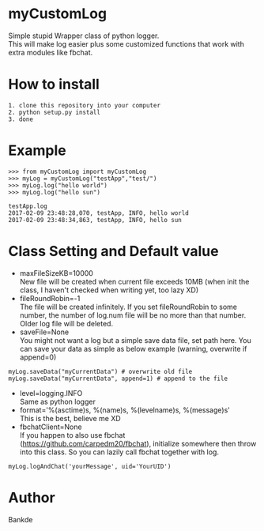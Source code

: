 # myCustomLog
Simple stupid Wrapper class of python logger.  
This will make log easier plus some customized functions that work with extra modules like fbchat.  

# How to install
```
1. clone this repository into your computer
2. python setup.py install
3. done
```

# Example
```
>>> from myCustomLog import myCustomLog
>>> myLog = myCustomLog("testApp","test/")
>>> myLog.log("hello world")
>>> myLog.log("hello sun")

testApp.log
2017-02-09 23:48:28,070, testApp, INFO, hello world
2017-02-09 23:48:34,863, testApp, INFO, hello sun
```

# Class Setting and Default value
- maxFileSizeKB=10000  
New file will be created when current file exceeds 10MB (when init the class, I haven't checked when writing yet, too lazy XD)  
- fileRoundRobin=-1  
The file will be created infinitely. If you set fileRoundRobin to some number, the number of log.num file will be no more than that number. Older log file will be deleted.  
- saveFile=None  
You might not want a log but a simple save data file, set path here. You can save your data as simple as below example (warning, overwrite if append=0)  
```
myLog.saveData("myCurrentData") # overwrite old file
myLog.saveData("myCurrentData", append=1) # append to the file
```
- level=logging.INFO  
Same as python logger  
- format='%(asctime)s, %(name)s, %(levelname)s, %(message)s'  
This is the best, believe me XD  
- fbchatClient=None  
If you happen to also use fbchat (https://github.com/carpedm20/fbchat), initialize somewhere then throw into this class. So you can lazily call fbchat together with log.  
```
myLog.logAndChat('yourMessage', uid='YourUID')
```

# Author
Bankde

